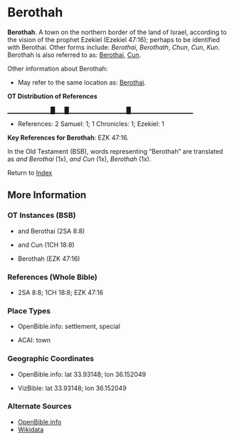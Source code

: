 # Berothah
**Berothah**. 
A town on the northern border of the land of Israel, according to the vision of the prophet Ezekiel (Ezekiel 47:16); perhaps to be identified with Berothai. 
Other forms include: 
*Berothai*, *Berothath*, *Chun*, *Cun*, *Kun*. 
Berothah is also referred to as: 
[Berothai](Berothai.md), [Cun](Cun.md). 




Other information about Berothah:


* May refer to the same location as: 
[Berothai](Berothai.md). 


**OT Distribution of References**

▁▁▁▁▁▁▁▁▁█▁▁█▁▁▁▁▁▁▁▁▁▁▁▁█▁▁▁▁▁▁▁▁▁▁▁▁▁
* References: 2 Samuel: 1; 1 Chronicles: 1; Ezekiel: 1



**Key References for Berothah**: 
EZK 47:16. 


In the Old Testament (BSB), words representing “Berothah” are translated as 
*and Berothai* (1x), *and Cun* (1x), *Berothah* (1x). 




Return to [Index](00-Index.md)

## More Information

### OT Instances (BSB)

* and Berothai (2SA 8:8)

* and Cun (1CH 18:8)

* Berothah (EZK 47:16)



### References (Whole Bible)

* 2SA 8:8; 1CH 18:8; EZK 47:16


### Place Types

* OpenBible.info: settlement, special

* ACAI: town



### Geographic Coordinates

* OpenBible.info: lat 33.93148; lon 36.152049

* VizBible: lat 33.93148; lon 36.152049



### Alternate Sources

* [OpenBible.info](https://www.openbible.info/geo/ancient/a14b9f1)
* [Wikidata](http://www.wikidata.org/entity/Q4894651)



